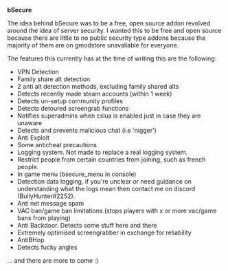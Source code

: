 **bSecure**

The idea behind bSecure was to be a free, open source addon revolved around the idea of server security. I wanted this to be free and open source because there are little to no public security type addons because the majority of them are on gmodstore unavaliable for everyone.

The features this currently has at the time of writing this are the following:
- VPN Detection
- Family share alt detection
- 2 anti alt detection methods, excluding family shared alts
- Detects recently made steam accounts (within 1 week)
- Detects un-setup community profiles
- Detects detoured screengrab functions
- Notifies superadmins when cslua is enabled just in case they are unaware
- Detects and prevents malicious chat (i.e 'nigger')
- Anti Exploit
- Some anticheat precautions
- Logging system. Not made to replace a real logging system.
- Restrict people from certain countries from joining, such as french people.
- In game menu  (bsecure_menu in console)
- Detection data logging, if you're unclear or need guidance on understanding what the logs mean then contact me on discord (BullyHunter#2252).
- Anti net message spam
- VAC ban/game ban limitations (stops players with x or more vac/game bans from playing)
- Anti Backdoor. Detects some stuff here and there
- Extremely optimised screengrabber in exchange for reliability
- AntiBHop
- Detects fucky angles

... and there are more to come :)
